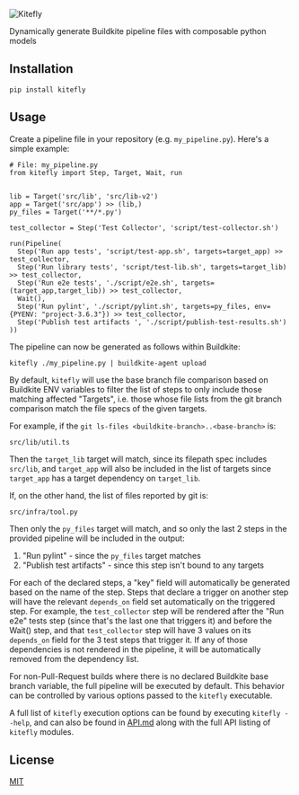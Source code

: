 ![Kitefly](doc/img/logo.png)

Dynamically generate Buildkite pipeline files with composable python models

## Installation

```
pip install kitefly
```

## Usage


Create a pipeline file in your repository (e.g. `my_pipeline.py`). Here's a simple example:
```
# File: my_pipeline.py
from kitefly import Step, Target, Wait, run


lib = Target('src/lib', 'src/lib-v2')
app = Target('src/app') >> (lib,)
py_files = Target('**/*.py')

test_collector = Step('Test Collector', 'script/test-collector.sh')

run(Pipeline(
  Step('Run app tests', 'script/test-app.sh', targets=target_app) >> test_collector,
  Step('Run library tests', 'script/test-lib.sh', targets=target_lib) >> test_collector,
  Step('Run e2e tests', './script/e2e.sh', targets=(target_app,target_lib)) >> test_collector,
  Wait(),
  Step('Run pylint', './script/pylint.sh', targets=py_files, env={PYENV: "project-3.6.3"}) >> test_collector,
  Step('Publish test artifacts ', './script/publish-test-results.sh')
))
```

The pipeline can now be generated as follows within Buildkite:

```
kitefly ./my_pipeline.py | buildkite-agent upload
```

By default, `kitefly` will use the base branch file comparison based on Buildkite ENV variables to filter the list of steps to only include those matching affected "Targets", i.e. those whose file lists from the git branch comparison match the file specs of the given targets.

For example, if the `git ls-files <buildkite-branch>..<base-branch>` is:
```
src/lib/util.ts
```

Then the `target_lib` target will match, since its filepath spec includes `src/lib`, and `target_app` will also be included in the list of targets since `target_app` has a target dependency on `target_lib`.

If, on the other hand, the list of files reported by git is:
```
src/infra/tool.py
```

Then only the `py_files` target will match, and so only the last 2 steps in the provided pipeline will be included in the output:

1. "Run pylint" - since the `py_files` target matches
2. "Publish test artifacts" - since this step isn't bound to any targets

For each of the declared steps, a "key" field will automatically be generated based on the name of the step. Steps that declare a trigger on another step will have the relevant `depends_on` field set automatically on the triggered step. For example, the `test_collector` step will be rendered after the "Run e2e" tests step (since that's the last one that triggers it) and before the Wait() step, and that `test_collector` step will have 3 values on its `depends_on` field for the 3 test steps that trigger it. If any of those dependencies is not rendered in the pipeline, it will be automatically removed from the dependency list.

For non-Pull-Request builds where there is no declared Buildkite base branch variable, the full pipeline will be executed by default. This behavior can be controlled by various options passed to the `kitefly` executable.

A full list of `kitefly` execution options can be found by executing `kitefly --help`, and can also be found in [API.md](API.md) along with the full API listing of `kitefly` modules.


## License

[MIT](LICENSE.md)

